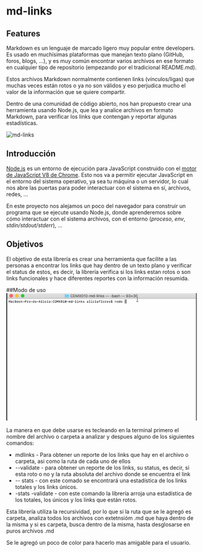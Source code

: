 # md-links

## Features

Markdown es un lenguaje de marcado ligero muy popular entre developers. Es usado en muchísimas plataformas que manejan texto plano (GitHub, foros, blogs, ...), y es muy común encontrar varios archivos en ese formato en cualquier tipo de repositorio (empezando por el tradicional README.md).

Estos archivos Markdown normalmente contienen links (vínculos/ligas) que muchas veces están rotos o ya no son válidos y eso perjudica mucho el valor de la información que se quiere compartir.

Dentro de una comunidad de código abierto, nos han propuesto crear una herramienta usando Node.js, que lea y analice archivos en formato Markdown, para verificar los links que contengan y reportar algunas estadísticas.

![md-links](https://user-images.githubusercontent.com/110297/42118443-b7a5f1f0-7bc8-11e8-96ad-9cc5593715a6.jpg)

## Introducción

[Node.js](https://nodejs.org/es/) es un entorno de ejecución para JavaScript
construido con el [motor de JavaScript V8 de Chrome](https://developers.google.com/v8/).
Esto nos va a permitir ejecutar JavaScript en el entorno del sistema operativo,
ya sea tu máquina o un servidor, lo cual nos abre las puertas para poder
interactuar con el sistema en sí, archivos, redes, ...

En este proyecto nos alejamos un poco del navegador para construir un programa
que se ejecute usando Node.js, donde aprenderemos sobre cómo interactuar con el
sistema archivos, con el entorno (_proceso_, _env_, _stdin/stdout/stderr_), ...

## Objetivos

El objetivo de esta librería es crear una herramienta que facilite a las personas a encontrar los links que hay dentro de un texto plano y verificar el status de estos, es decir, la librería verifica si los links estan rotos o son links funcionales y hace diferentes reportes con la información resumida.


##Modo de uso
![](https://github.com/soyaliciaflores/CDMX010-md-links/blob/getLinks/assets/mdlinks.gif?raw=true)

La manera en que debe usarse es tecleando en la terminal primero el nombre del archivo o carpeta a analizar y despues alguno de los siguientes comandos:
-  mdlinks - Para obtener un reporte de los links que hay en el archivo o carpeta, asi como la ruta de cada uno de ellos
-  --validate - para obtener un reporte de los links, su status, es decir, si esta roto o no y la ruta absoluta del archivo donde se encuentra el link 
- -- stats - con este comado se encontrará una estadística de los links totales y los links únicos.
- -stats -validate - con este comando la librería arroja una estadística de los totales, los únicos y los links que están rotos.

Esta librería utiliza la recursividad, por lo que si la ruta que se le agregó es carpeta, analiza todos los archivos con extetnsióm .md que haya dentro de la misma y si es carpeta, busca dentro de la misma, hasta desglosarse en puros archivos .md

Se le agregó un poco de color para hacerlo mas amigable para el usuario.
